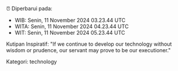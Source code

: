 ⏰ Diperbarui pada:
- WIB: Senin, 11 November 2024 03.23.44 UTC
- WITA: Senin, 11 November 2024 04.23.44 UTC
- WIT: Senin, 11 November 2024 05.23.44 UTC

Kutipan Inspiratif:
"If we continue to develop our technology without wisdom or prudence, our servant may prove to be our executioner."


Kategori: technology

